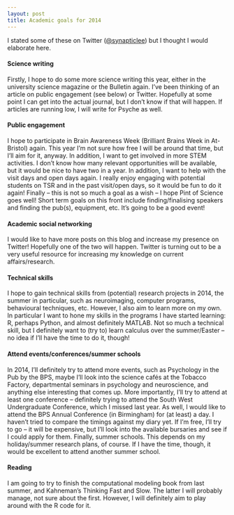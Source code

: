 ```yaml
---
layout: post
title: Academic goals for 2014
---
```


I stated some of these on Twitter ([@synapticlee](https://twitter.com/synapticlee)) but I thought I would elaborate here.

#### Science writing

Firstly, I hope to do some more science writing this year, either in the university science magazine or the Bulletin again. I’ve been thinking of an article on public engagement (see below) or Twitter. Hopefully at some point I can get into the actual journal, but I don’t know if that will happen. If articles are running low, I will write for Psyche as well.

#### Public engagement

I hope to participate in Brain Awareness Week (Brilliant Brains Week in At-Bristol) again. This year I’m not sure how free I will be around that time, but I’ll aim for it, anyway. In addition, I want to get involved in more STEM activities. I don’t know how many relevant opportunities will be available, but it would be nice to have two in a year. In addition, I want to help with the visit days and open days again. I really enjoy engaging with potential students on TSR and in the past visit/open days, so it would be fun to do it again! Finally – this is not so much a goal as a wish – I hope Pint of Science goes well! Short term goals on this front include finding/finalising speakers and finding the pub(s), equipment, etc. It’s going to be a good event!

#### Academic social networking

I would like to have more posts on this blog and increase my presence on Twitter! Hopefully one of the two will happen. Twitter is turning out to be a very useful resource for increasing my knowledge on current affairs/research.

#### Technical skills

I hope to gain technical skills from (potential) research projects in 2014, the summer in particular, such as neuroimaging, computer programs, behavioural techniques, etc. However, I also aim to learn more on my own. In particular I want to hone my skills in the programs I have started learning: R, perhaps Python, and almost definitely MATLAB. Not so much a technical skill, but I definitely want to (try to) learn calculus over the summer/Easter – no idea if I’ll have the time to do it, though!

#### Attend events/conferences/summer schools

In 2014, I’ll definitely try to attend more events, such as Psychology in the Pub by the BPS, maybe I’ll look into the science cafés at the Tobacco Factory, departmental seminars in psychology and neuroscience, and anything else interesting that comes up. More importantly, I’ll try to attend at least one conference – definitely trying to attend the South West Undergraduate Conference, which I missed last year. As well, I would like to attend the BPS Annual Conference (in Birmingham) for (at least) a day. I haven’t tried to compare the timings against my diary yet. If I’m free, I’ll try to go – it will be expensive, but I’ll look into the available bursaries and see if I could apply for them. Finally, summer schools. This depends on my holiday/summer research plans, of course. If I have the time, though, it would be excellent to attend another summer school.

#### Reading

I am going to try to finish the computational modeling book from last summer, and Kahneman’s Thinking Fast and Slow. The latter I will probably manage, not sure about the first. However, I will definitely aim to play around with the R code for it.